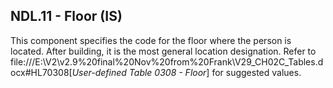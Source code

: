## NDL.11 - Floor (IS)

This component specifies the code for the floor where the person is located. After building, it is the most general location designation. Refer to file:///E:\V2\v2.9%20final%20Nov%20from%20Frank\V29_CH02C_Tables.docx#HL70308[_User-defined Table 0308 - Floor_] for suggested values.
